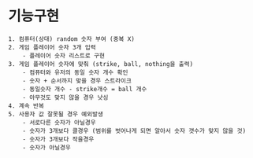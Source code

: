 # 기능구현
    1. 컴퓨터(상대) random 숫자 부여 (중복 X)
    2. 게임 플레이어 숫자 3개 입력
        - 플레이어 숫자 리스트로 구현
    3. 게임 플레이어 숫자에 맞춰 (strike, ball, nothing을 출력)
        - 컴퓨터와 유저의 동일 숫자 개수 확인
        - 숫자 + 순서까지 맞을 경우 스트라이크
        - 동일숫자 개수 - strike개수 = ball 개수
        - 아무것도 맞지 않을 경우 낫싱
    4. 계속 반복
    5. 사용자 값 잘못될 경우 예외발생
        - 서로다른 숫자가 아닐경우
        - 숫자가 3개보다 클경우 (범위를 벗어나게 되면 알아서 숫자 갯수가 맞지 않을 것)
        - 숫자가 3개보다 작을경우
        - 숫자가 아닐경우
